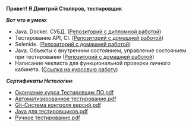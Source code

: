   **Привет!**
  **Я Дмитрий Столяров, тестировщик**
  
   ***Вот что я умею***:
- Java. Docker. СУБД. ([Репозиторий с дипломной работой](https://github.com/Jazwel/Diplom-QA60))
- Тестирование API, CI. ([Репозиторий с домашней работой](https://github.com/Jazwel/Api-Ci))
- Selenide. ([Репозиторий с домашней работой](https://github.com/Jazwel/Selenide))
- Java. Объекты с внутренним состоянием, управление состоянием при тестировании ([Репозиторий с домашней работой](https://github.com/Jazwel/Radio))
- Написание чеклиста для функциональной проверки личного кабинета. ([Ссылка на курсовую работу](https://docs.google.com/spreadsheets/d/1-0Kq89cU7Bl6cGLkQphRGfqaBoLh3exiY1zhgCYUjyg/edit?usp=sharing))

  
***Сертификаты Нетологии***:


- [Окончание курса Тестировщик ПО.pdf](https://netology.ru/sharing/ef4f396e6cc4675c2c52434150aa30ca?utm_source=social&utm_campaign=achievements)  
- [Автоматизированное тестирование.pdf](https://netology.ru/sharing/4bcd4f331546fd9d4dde8de860b73134?utm_source=social&utm_campaign=achievements)
- [Git-Система контроля версий.pdf](https://netology.ru/sharing/e5073a6b1f9f289f71739575b4858c02?utm_source=social&utm_campaign=achievements)
- [Java для тестировщиков.pdf](https://netology.ru/sharing/cd4e27ad8af070cbe602114439cc3af9?utm_source=social&utm_campaign=achievements)
- [Ручное тестирование.pdf](https://netology.ru/sharing/e9de79ba47877a17a1e2602522523fba?utm_source=social&utm_campaign=achievements)


